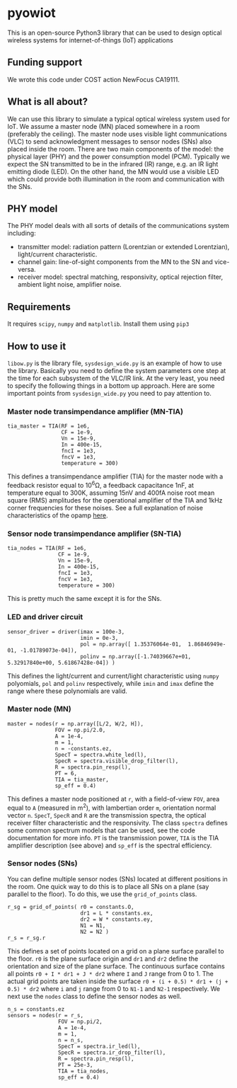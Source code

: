# pyowiot
This is an open-source Python3 library that can be used to design optical wireless systems for internet-of-things (IoT) applications

## Funding support
We wrote this code under COST action NewFocus CA19111.

## What is all about?
We can use this library to simulate a typical optical wireless system used for IoT. We assume a master node (MN) placed somewhere in a room (preferably the ceiling). The master node uses visible light communications (VLC) to send acknowledgment messages to sensor nodes (SNs) also placed inside the room. There are two main components of the model: the physical layer (PHY) and the power consumption model (PCM). Typically we expect the SN transmitted to be in the infrared (IR) range, e.g. an IR light emitting diode (LED). On the other hand, the MN would use a visible LED which could provide both illumination in the room and communication with the SNs.

## PHY model
The PHY model deals with all sorts of details of the communications system including:
  - transmitter model: radiation pattern (Lorentzian or extended Lorentzian), light/current characteristic.
  - channel gain: line-of-sight components from the MN to the SN and vice-versa.
  - receiver model: spectral matching, responsivity, optical rejection filter, ambient light noise, amplifier noise.

## Requirements
It requires `scipy`, `numpy` and `matplotlib`. Install them using `pip3`

## How to use it
`libow.py` is the library file, `sysdesign_wide.py` is an example of how to use the library. Basically you need to define the system parameters one step at the time for each subsystem of the VLC/IR link. At the very least, you need to specify the following things in a bottom up approach. Here are some important points from `sysdesign_wide.py` you need to pay attention to.

### Master node transimpendance amplifier (MN-TIA)
```
tia_master = TIA(RF = 1e6,
                 CF = 1e-9,
                 Vn = 15e-9,
                 In = 400e-15,
                 fncI = 1e3,
                 fncV = 1e3,
                 temperature = 300)
```
This defines a transimpendance amplifier (TIA) for the master node with a feedback resistor equal to 10<sup>6</sup>Ω, a feedback capacitance 1nF, at temperature equal to 300K, assuming 15nV and 400fA noise root mean square (RMS) amplitudes for the operational amplifier of the TIA and 1kHz corner frequencies for these noises. See a full explanation of noise characteristics of the opamp [here](https://www.ti.com/lit/an/slva043b/slva043b.pdf).

### Sensor node transimpendance amplifier (SN-TIA)
```
tia_nodes = TIA(RF = 1e6,
                CF = 1e-9,
                Vn = 15e-9,
                In = 400e-15,
                fncI = 1e3,
                fncV = 1e3,
                temperature = 300)
```
This is pretty much the same except it is for the SNs.

### LED and driver circuit
```
sensor_driver = driver(imax = 100e-3,
                       imin = 0e-3,
                       pol = np.array([ 1.35376064e-01,  1.86846949e-01, -1.01789073e-04]),
                       polinv = np.array([-1.74039667e+01, 5.32917840e+00, 5.61867428e-04]) )
```
This defines the light/current and current/light characteristic using `numpy` polyomials, `pol` and `polinv` respectively, while `imin` and `imax` define the range where these polynomials are valid.   

### Master node (MN)
```
master = nodes(r = np.array([L/2, W/2, H]),
               FOV = np.pi/2.0,
               A = 1e-4,
               m = 1,
               n = -constants.ez,
               SpecT = spectra.white_led(l),
               SpecR = spectra.visible_drop_filter(l),
               R = spectra.pin_resp(l),
               PT = 6,
               TIA = tia_master,
               sp_eff = 0.4)
```
This defines a master node positioned at `r`, with a field-of-view `FOV`, area equal to `A` (measured in m<sup>2</sup>), with lambertian order `m`, orientation normal vector `n`. `SpecT`, `SpecR` and `R` are the transmission spectra, the optical receiver filter characteristic and the responsivity. The class `spectra` defines some common spectrum models that can be used, see the code documentation for more info. `PT` is the transmission power, `TIA` is the TIA amplifier description (see above) and `sp_eff` is the spectral efficiency.

### Sensor nodes (SNs)
You can define multiple sensor nodes (SNs) located at different positions in the room. One quick way to do this is to place all SNs on a plane (say parallel to the floor). To do this, we use the `grid_of_points` class.
```
r_sg = grid_of_points( r0 = constants.O, 
                       dr1 = L * constants.ex, 
                       dr2 = W * constants.ey, 
                       N1 = N1, 
                       N2 = N2 )
r_s = r_sg.r
```
This defines a set of points located on a grid on a plane surface parallel to the floor. `r0` is the plane surface origin and `dr1` and `dr2` define the orientation and size of the plane surface. The continuous surface contains all points `r0 + I * dr1 + J * dr2` where `I` and `J` range from 0 to 1. The actual grid points are taken inside the surface `r0 + (i + 0.5) * dr1 + (j + 0.5) * dr2` where `i` and `j` range from 0 to `N1-1` and `N2-1` respectively. We next use the `nodes` class to define the sensor nodes as well.
```
n_s = constants.ez
sensors = nodes(r = r_s,
                FOV = np.pi/2, 
                A = 1e-4, 
                m = 1,
                n = n_s,
                SpecT = spectra.ir_led(l),
                SpecR = spectra.ir_drop_filter(l),
                R = spectra.pin_resp(l),
                PT = 25e-3,
                TIA = tia_nodes, 
                sp_eff = 0.4)
```





 

